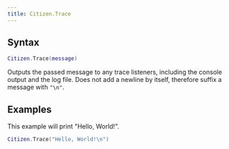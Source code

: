 ```yaml
---
title: Citizen.Trace
---
```



Syntax
------

```lua
Citizen.Trace(message)
```

Outputs the passed message to any trace listeners, including the console output and the log file. Does not add a newline
by itself, therefore suffix a message with `"\n"`.

Examples
--------

This example will print "Hello, World!".

```lua
Citizen.Trace("Hello, World!\n")
```

<!--
is this function even exclusive to lua? and where is it defined?
alias: RconPrint
-->
